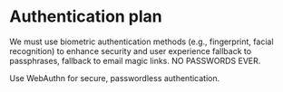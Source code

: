 # Authentication plan

We must use biometric authentication methods (e.g., fingerprint, facial recognition) to enhance security and user experience fallback to passphrases, fallback to email magic links. NO PASSWORDS EVER.

Use WebAuthn for secure, passwordless authentication.
